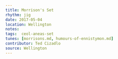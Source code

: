 ```yaml
---
title: Morrison's Set
rhythm: jig
date: 2017-05-04
location: Wellington
notes:
tags:  ceol-aneas-set
tunes: [morrisons.md, humours-of-ennistymon.md]
contributor: Ted Cizadlo
source: Wellington
---
```

